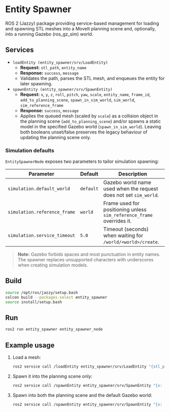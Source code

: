# Entity Spawner

ROS 2 (Jazzy) package providing service-based management for loading and spawning STL meshes into a MoveIt planning scene and, optionally, into a running Gazebo (ros_gz_sim) world.

## Services

- `loadEntity (entity_spawner/srv/LoadEntity)`
  - **Request:** `stl_path`, `entity_name`
  - **Response:** `success`, `message`
  - Validates the path, parses the STL mesh, and enqueues the entity for later spawning.
- `spawnEntity (entity_spawner/srv/SpawnEntity)`
  - **Request:** `x`, `y`, `z`, `roll`, `pitch`, `yaw`, `scale`, `entity_name`, `frame_id`, `add_to_planning_scene`, `spawn_in_sim_world`, `sim_world`, `sim_reference_frame`
  - **Response:** `success`, `message`
  - Applies the queued mesh (scaled by `scale`) as a collision object in the planning scene (`add_to_planning_scene`) and/or spawns a static model in the specified Gazebo world (`spawn_in_sim_world`). Leaving both booleans unset/false preserves the legacy behaviour of updating the planning scene only.

### Simulation defaults

`EntitySpawnerNode` exposes two parameters to tailor simulation spawning:

| Parameter | Default | Description |
| --- | --- | --- |
| `simulation.default_world` | `default` | Gazebo world name used when the request does not set `sim_world`. |
| `simulation.reference_frame` | `world` | Frame used for positioning unless `sim_reference_frame` overrides it. |
| `simulation.service_timeout` | `5.0` | Timeout (seconds) when waiting for `/world/<world>/create`. |

> **Note:** Gazebo forbids spaces and most punctuation in entity names. The spawner replaces unsupported characters with underscores when creating simulation models.

## Build

```bash
source /opt/ros/jazzy/setup.bash
colcon build --packages-select entity_spawner
source install/setup.bash
```

## Run

```bash
ros2 run entity_spawner entity_spawner_node
```

## Example usage

1. Load a mesh:
   ```bash
   ros2 service call /loadEntity entity_spawner/srv/LoadEntity "{stl_path: '/absolute/path/model.stl', entity_name: 'sample_model'}"
   ```
2. Spawn it into the planning scene only:
   ```bash
   ros2 service call /spawnEntity entity_spawner/srv/SpawnEntity "{x: 0.0, y: 0.0, z: 0.1, roll: 0.0, pitch: 0.0, yaw: 0.0, scale: 0.01, entity_name: 'sample_model', frame_id: 'world', add_to_planning_scene: true, spawn_in_sim_world: false, sim_world: '', sim_reference_frame: ''}"
   ```
3. Spawn into both the planning scene and the default Gazebo world:
   ```bash
   ros2 service call /spawnEntity entity_spawner/srv/SpawnEntity "{x: 0.5, y: -0.3, z: 0.1, roll: 0.0, pitch: 0.0, yaw: 1.57, scale: 1.0, entity_name: 'sample_model', frame_id: 'world', add_to_planning_scene: true, spawn_in_sim_world: true, sim_world: '', sim_reference_frame: ''}"
   ```
